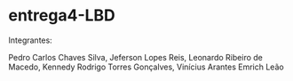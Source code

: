 # entrega4-LBD

Integrantes: 

Pedro Carlos Chaves Silva, 
Jeferson Lopes Reis, 
Leonardo Ribeiro de Macedo, 
Kennedy Rodrigo Torres Gonçalves, 
Vinícius Arantes Emrich Leão

